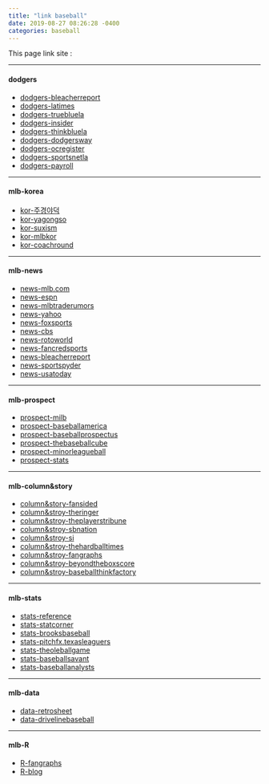 ```yaml
---
title: "link baseball"
date: 2019-08-27 08:26:28 -0400
categories: baseball
---
```


This page link site :

---

#### dodgers
* [dodgers-bleacherreport]
* [dodgers-latimes]
* [dodgers-truebluela]
* [dodgers-insider]
* [dodgers-thinkbluela]
* [dodgers-dodgersway]
* [dodgers-ocregister]
* [dodgers-sportsnetla]
* [dodgers-payroll]

---

#### mlb-korea
* [kor-주경야덕]
* [kor-yagongso]
* [kor-suxism]
* [kor-mlbkor]
* [kor-coachround]

---

#### mlb-news
* [news-mlb.com]
* [news-espn]
* [news-mlbtraderumors]
* [news-yahoo]
* [news-foxsports]
* [news-cbs]
* [news-rotoworld]
* [news-fancredsports]
* [news-bleacherreport]
* [news-sportspyder]
* [news-usatoday]

---

#### mlb-prospect
* [prospect-milb]
* [prospect-baseballamerica]
* [prospect-baseballprospectus]
* [prospect-thebaseballcube]
* [prospect-minorleagueball]
* [prospect-stats]

---

#### mlb-column&story
* [column&story-fansided]
* [column&stroy-theringer]
* [column&stroy-theplayerstribune]
* [column&stroy-sbnation]
* [column&stroy-si]
* [column&stroy-thehardballtimes]
* [column&stroy-fangraphs]
* [column&stroy-beyondtheboxscore]
* [column&stroy-baseballthinkfactory]

---

#### mlb-stats
* [stats-reference]
* [stats-statcorner]
* [stats-brooksbaseball]
* [stats-pitchfx.texasleaguers]
* [stats-theoleballgame]
* [stats-baseballsavant]
* [stats-baseballanalysts]

---

#### mlb-data
* [data-retrosheet]
* [data-drivelinebaseball]

---

#### mlb-R
* [R-fangraphs]
* [R-blog]

[dodgers-bleacherreport]: https://bleacherreport.com/los-angeles-dodgers
[dodgers-latimes]: https://www.latimes.com/sports/dodgers
[dodgers-truebluela]: https://www.truebluela.com/
[dodgers-insider]: https://dodgers.mlblogs.com/
[dodgers-thinkbluela]: http://www.thinkbluela.com/
[dodgers-dodgersway]: https://dodgersway.com/
[dodgers-ocregister]: https://www.ocregister.com/sports/mlb/los-angeles-dodgers/
[dodgers-sportsnetla]: http://www.sportsnetla.com
[dodgers-payroll]: https://www.spotrac.com/mlb/los-angeles-dodgers/payroll/

[kor-주경야덕]: https://post.naver.com/my.nhn?memberNo=25448623
[kor-yagongso]: http://www.yagongso.com/
[kor-suxism]: http://suxism.com/
[kor-mlbkor]: http://mlb.mbcsportsplus.com/#07D0
[kor-coachround]: http://coachround.com/

[news-mlb.com]: https://www.mlb.com/
[news-espn]: http://www.espn.com/mlb/
[news-mlbtraderumors]: https://www.mlbtraderumors.com/
[news-yahoo]: https://sports.yahoo.com/mlb/
[news-foxsports]: http://www.foxsports.com/mlb
[news-cbs]: https://www.cbssports.com/mlb/
[news-rotoworld]: http://www.rotoworld.com/sports/mlb/baseball?ls=roto:mlb:gnav
[news-fancredsports]: https://fancredsports.com/Categories/baseball
[news-bleacherreport]: http://bleacherreport.com/mlb
[news-sportspyder]: http://sportspyder.com/sports/mlb/news
[news-usatoday]: https://www.usatoday.com/sports/mlb/

[prospect-milb]: https://www.milb.com/
[prospect-baseballamerica]: https://www.baseballamerica.com/
[prospect-baseballprospectus]: https://www.baseballprospectus.com
[prospect-thebaseballcube]: http://www.thebaseballcube.com/prospects/
[prospect-minorleagueball]: https://www.minorleagueball.com/
[prospect-stats]: https://www.mlb.com/prospects/stats

[column&story-fansided]: https://fansided.com/mlb/
[column&stroy-theringer]: https://www.theringer.com/mlb
[column&stroy-theplayerstribune]: https://www.theplayerstribune.com/en-us/sports/baseball
[column&stroy-sbnation]: https://www.sbnation.com/mlb
[column&stroy-si]: https://www.si.com/mlb
[column&stroy-thehardballtimes]: https://tht.fangraphs.com/
[column&stroy-fangraphs]: https://www.fangraphs.com/
[column&stroy-beyondtheboxscore]: https://www.beyondtheboxscore.com/
[column&stroy-baseballthinkfactory]: http://www.baseballthinkfactory.org/

[stats-reference]: http://www.baseball-reference.com/
[stats-statcorner]: http://www.statcorner.com/index.php
[stats-brooksbaseball]: http://www.brooksbaseball.net
[stats-pitchfx.texasleaguers]: http://pitchfx.texasleaguers.com/
[stats-theoleballgame]: http://www.theoleballgame.com
[stats-baseballsavant]: https://baseballsavant.mlb.com/about
[stats-baseballanalysts]: http://baseballanalysts.com/archives/fx_visualizatio_1/

[data-retrosheet]: https://www.retrosheet.org/game.html
[data-drivelinebaseball]: https://www.drivelinebaseball.com/

[R-fangraphs]: https://tht.fangraphs.com/tht-live/importing-data-into-r/
[R-blog]: https://cinema4dr12.tistory.com/1061?category=675738
